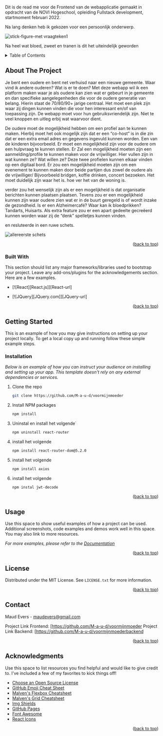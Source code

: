 Dit is de read me voor de Frontend van de webapplicatie gemaakt in opdracht van de NOVI Hogeschool, opleiding Fullstack development, startmoment februari 2022.

Na lang denken heb ik gekozen voor een persoonlijk onderwerp.

![stick-figure-met vraagteken1](https://user-images.githubusercontent.com/99027282/178051060-6a57a277-2c85-46f1-b39b-587d199dd753.png)


Na heel wat bloed, zweet en tranen is dit het uiteindelijk geworden


<details>
  <summary>Table of Contents</summary>
  <ol>
    <li>
      <a href="#about-the-project">About The Project</a>
      <ul>
        <li><a href="#built-with">Built With</a></li>
      </ul>
    </li>
    <li>
      <a href="#getting-started">Getting Started</a>
      <ul>
        <li><a href="#prerequisites">Prerequisites</a></li>
        <li><a href="#installation">Installation</a></li>
      </ul>
    </li>
    <li><a href="#usage">Usage</a></li>
    <li><a href="#roadmap">Roadmap</a></li>
    <li><a href="#contributing">Contributing</a></li>
    <li><a href="#license">License</a></li>
    <li><a href="#contact">Contact</a></li>
    <li><a href="#acknowledgments">Acknowledgments</a></li>
  </ol>
</details>



<!-- ABOUT THE PROJECT -->
## About The Project



Je bent een oudere en bent net verhuisd naar een nieuwe gemeente. Waar vind ik andere ouderen? Wat is er te doen? Met deze webapp wil ik een platform maken waar je als oudere kan zien wat er gebeurt in je gemeente en dan specifieke aangelegenheden die voor de oudere generatie van belang. Hierin staat de 70/80/90+ jarige centraal. Het moet een plek zijn waar zij dingen kunnen vinden die voor hen interessant en/of van toepassing zijn. De webapp moet voor hun gebruiksvriendelijk zijn. Niet te veel knoppen en uitleg erbij wat waarvoor dient.

De oudere moet de mogelijkheid hebben om een profiel aan te kunnen maken. Hierbij moet het ook mogelijk zijn dat er een “co-host” is in die zin dat er een extra email adres en gegevens ingevuld kunnen worden. Een van de kinderen bijvoorbeeld.  Er moet een mogelijkheid zijn voor de oudere om een hulpvraag te kunnen stellen. Er Zal een mogelijkheid moeten zijn een aanmelding/profile te kunnen maken voor de vrijwilliger. Hier vullen zijn in wat kunnen ze? Wat willen ze? Deze twee profielen kunnen elkaar vinden op  een digitaal bord. Er zou een mogelijkheid moeten zijn om een evenement te kunnen maken door beide partijen dus zowel de oudere als de vrijwilliger/  Bijvoorbeeld bridgen, koffie drinken, concert bezoeken. Het moet duidelijk zijn waar het is. hoe ver het van de woning is.

verder zou het wenselijk zijn als er een mogelijkheid is dat organisatie berichten kunnen plaatsen plaatsen. Tevens zou er een mogelijkheid kunnen zijn waar  oudere zien wat er in de buurt geregeld is of wordt inzake de gezondheid. Is er een Alzheimercafé? Waar kan ik bloedprikken? Tandarts, Huisarts. Als extra feature zou er een apart gedeelte gecreëerd kunnen worden waar zij de “denk” spelletjes kunnen vinden.

en resluteerde in een ruwe schets.

![allereerste schets](https://user-images.githubusercontent.com/99027282/178055312-071a0b2d-f12b-42d3-a46a-48c8afa4c978.jpg)

<p align="right">(<a href="#top">back to top</a>)</p>



### Built With

This section should list any major frameworks/libraries used to bootstrap your project. Leave any add-ons/plugins for the acknowledgements section. Here are a few examples.

* [![React][React.js]][React-url]

* [![JQuery][JQuery.com]][JQuery-url]

<p align="right">(<a href="#top">back to top</a>)</p>



<!-- GETTING STARTED -->
## Getting Started

This is an example of how you may give instructions on setting up your project locally.
To get a local copy up and running follow these simple example steps.


### Installation

_Below is an example of how you can instruct your audience on installing and setting up your app. This template doesn't rely on any external dependencies or services._

1. Clone the repo
   ```sh
   git clone https://github.com/M-a-u-d/voormijnmoeder
   ```
2. Install NPM packages
   ```sh
   npm install
   ```
3. Uninstal en install het volgende`
   ```sh
   npm uninstall react-router
   ```
4. install het volgende
   ```sh
   npm install react-router-dom@5.2.0
   ```
5. install het volgende
   ```sh
   npm install axios
   ```
6. install het volgende
   ```sh
   npm instal jwt-decode
   ```

<p align="right">(<a href="#top">back to top</a>)</p>



<!-- USAGE EXAMPLES -->
## Usage

Use this space to show useful examples of how a project can be used. Additional screenshots, code examples and demos work well in this space. You may also link to more resources.

_For more examples, please refer to the [Documentation](https://example.com)_

<p align="right">(<a href="#top">back to top</a>)</p>


<!-- LICENSE -->
## License

Distributed under the MIT License. See `LICENSE.txt` for more information.

<p align="right">(<a href="#top">back to top</a>)</p>



<!-- CONTACT -->
## Contact

Maud Evers - maudevers@gmail.com

Project Link Frontend: [https://github.com/M-a-u-d/voormijnmoeder
Project Link Backend: [https://github.com/M-a-u-d/voormijnmoederbackend

<p align="right">(<a href="#top">back to top</a>)</p>



<!-- ACKNOWLEDGMENTS -->
## Acknowledgments

Use this space to list resources you find helpful and would like to give credit to. I've included a few of my favorites to kick things off!

* [Choose an Open Source License](https://choosealicense.com)
* [GitHub Emoji Cheat Sheet](https://www.webpagefx.com/tools/emoji-cheat-sheet)
* [Malven's Flexbox Cheatsheet](https://flexbox.malven.co/)
* [Malven's Grid Cheatsheet](https://grid.malven.co/)
* [Img Shields](https://shields.io)
* [GitHub Pages](https://pages.github.com)
* [Font Awesome](https://fontawesome.com)
* [React Icons](https://react-icons.github.io/react-icons/search)

<p align="right">(<a href="#top">back to top</a>)</p>



<!-- MARKDOWN LINKS & IMAGES -->
